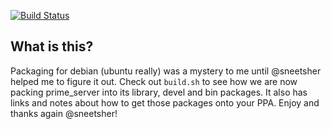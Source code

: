 [![Build Status](https://travis-ci.org/kevinkreiser/ppa-libprime-server.svg?branch=master)](https://travis-ci.org/kevinkreiser/ppa-libprime-server)

What is this?
-------------

Packaging for debian (ubuntu really) was a mystery to me until @sneetsher helped me to figure it out. Check out `build.sh` to see how we are now packing prime_server into its library, devel and bin packages. It also has links and notes about how to get those packages onto your PPA. Enjoy and thanks again @sneetsher!


